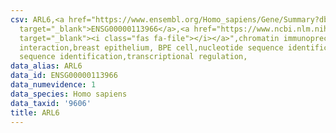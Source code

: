 ```yaml
---
csv: ARL6,<a href="https://www.ensembl.org/Homo_sapiens/Gene/Summary?db=core;g=ENSG00000113966"
  target="_blank">ENSG00000113966</a>,<a href="https://www.ncbi.nlm.nih.gov/pubmed/22863008"
  target="_blank"><i class="fas fa-file"></i></a>",chromatin immunoprecipitation assay,direct
  interaction,breast epithelium, BPE cell,nucleotide sequence identification,nucleotide
  sequence identification,transcriptional regulation,
data_alias: ARL6
data_id: ENSG00000113966
data_numevidence: 1
data_species: Homo sapiens
data_taxid: '9606'
title: ARL6
---
```

